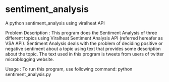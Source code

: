 sentiment_analysis
==================

A python sentiment_analysis using viralheat API

Problem 
Description       : 
                    This program does the Sentiment Analysis of three 
                     different topics using Viralheat Sentiment Analysis API
                     (referred hereafer as VSA API). Sentiment Analysis deals
                     with the problem of deciding positive or negative 
                     sentiment about a topic using text that provides some
                     description about the topic. The text used in this 
                     program is tweets from users of twitter microblogging 
                     website. 

Usage             : To run this program, use following command:
                     python sentiment_analysis.py
